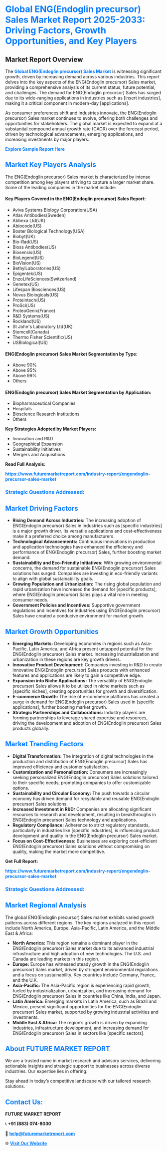 <h1 style="color: #007BFF;">Global ENG(Endoglin precursor) Sales Market Report 2025-2033: Driving Factors, Growth Opportunities, and Key Players</h1>

<section id="overview">
<h2>Market Report Overview</h2>
<p>The <a href="https://www.futuremarketreport.com/industry-report/engendoglin-precursor-sales-market" style="color: #007BFF; text-decoration: none;"><strong>Global ENG(Endoglin precursor) Sales Market</strong></a> is witnessing significant growth, driven by increasing demand across various industries. This report delves into the key aspects of the ENG(Endoglin precursor) Sales market, providing a comprehensive analysis of its current status, future potential, and challenges. The demand for ENG(Endoglin precursor) Sales has surged due to its wide-ranging applications in industries such as [insert industries], making it a critical component in modern-day [applications].</p>
<p>As consumer preferences shift and industries innovate, the ENG(Endoglin precursor) Sales market continues to evolve, offering both challenges and opportunities for stakeholders. The global market is expected to expand at a substantial compound annual growth rate (CAGR) over the forecast period, driven by technological advancements, emerging applications, and increasing investments by major players.</p>
</section>

<section id="overview">
<p><a href="https://www.futuremarketreport.com/request-sample/reportId=109013" style="color: #007BFF; text-decoration: none;"><strong>Explore Sample Report Here</strong></a></p>
</section>

<section id="key-players">
<h2 style="color: #007BFF;">Market Key Players Analysis</h2>
<p>The ENG(Endoglin precursor) Sales market is characterized by intense competition among key players striving to capture a larger market share. Some of the leading companies in the market include:</p>
<h4>Key Players Covered in the ENG(Endoglin precursor) Sales Report:</h4>
<ul><li>Aviva Systems Biology Corporation(USA)</li><li>Atlas Antibodies(Sweden)</li><li>Abbexa Ltd(UK)</li><li>Abiocode(US)</li><li>Boster Biological Technology(USA)</li><li>Biobyt(UK)</li><li>Bio-Rad(US)</li><li>Bioss Antibodies(US)</li><li>Biosensis(US)</li><li>BioLegend(US)</li><li>BioVision(US)</li><li>BethylLaboratories(US)</li><li>Epigentek(US)</li><li>EnzoLifeSciences(Switzerland)</li><li>Genetex(US)</li><li>Lifespan Biosciences(US)</li><li>Novus Biologicals(US)</li><li>Proteintech(US)</li><li>ProSci(US)</li><li>ProteoGenix(France)</li><li>R&amp;D Systems(US)</li><li>Rockland(US)</li><li>St John&#039;s Laboratory Ltd(UK)</li><li>Stemcell(Canada)</li><li>Thermo Fisher Scientific(US)</li><li>USBiological(US)</li></ul>
<h4>ENG(Endoglin precursor) Sales Market Segmentation by Type:</h4>
<ul><li>Above 90%</li><li>Above 95%</li><li>Above 99%</li><li>Others</li></ul>

<h4>ENG(Endoglin precursor) Sales Market Segmentation by Application:</h4>
<ul><li>Biopharmaceutical Companies</li><li>Hospitals</li><li>Bioscience Research Institutions</li><li>Others</li></ul>
<p><strong>Key Strategies Adopted by Market Players:</strong></p>
<ul>
<li>Innovation and R&D</li>
<li>Geographical Expansion</li>
<li>Sustainability Initiatives</li>
<li>Mergers and Acquisitions</li>
</ul>
</section>

<section>
<p><strong>Read Full Analysis: </strong></p><a href="https://www.futuremarketreport.com/industry-report/engendoglin-precursor-sales-market" style="color: #007BFF; text-decoration: none;"><strong>https://www.futuremarketreport.com/industry-report/engendoglin-precursor-sales-market</strong></a>
<h3 style="color: #007BFF;">Strategic Questions Addressed:</h3>
</section>

<section id="driving-factors">
<h2 style="color: #007BFF;">Market Driving Factors</h2>
<ul>
<li><strong>Rising Demand Across Industries:</strong> The increasing adoption of ENG(Endoglin precursor) Sales in industries such as [specific industries] is a major growth driver. Its versatile applications and cost-effectiveness make it a preferred choice among manufacturers.</li>
<li><strong>Technological Advancements:</strong> Continuous innovations in production and application technologies have enhanced the efficiency and performance of ENG(Endoglin precursor) Sales, further boosting market demand.</li>
<li><strong>Sustainability and Eco-Friendly Initiatives:</strong> With growing environmental concerns, the demand for sustainable ENG(Endoglin precursor) Sales solutions has surged. Companies are investing in eco-friendly variants to align with global sustainability goals.</li>
<li><strong>Growing Population and Urbanization:</strong> The rising global population and rapid urbanization have increased the demand for [specific products], where ENG(Endoglin precursor) Sales plays a vital role in meeting consumer needs.</li>
<li><strong>Government Policies and Incentives:</strong> Supportive government regulations and incentives for industries using ENG(Endoglin precursor) Sales have created a conducive environment for market growth.</li>
</ul>
</section>

<section id="growth-opportunities">
<h2 style="color: #007BFF;">Market Growth Opportunities</h2>
<ul>
<li><strong>Emerging Markets:</strong> Developing economies in regions such as Asia-Pacific, Latin America, and Africa present untapped potential for the ENG(Endoglin precursor) Sales market. Increasing industrialization and urbanization in these regions are key growth drivers.</li>
<li><strong>Innovative Product Development:</strong> Companies investing in R&D to create innovative ENG(Endoglin precursor) Sales products with enhanced features and applications are likely to gain a competitive edge.</li>
<li><strong>Expansion into Niche Applications:</strong> The versatility of ENG(Endoglin precursor) Sales allows it to be utilized in niche markets such as [specific niches], creating opportunities for growth and diversification.</li>
<li><strong>E-commerce Growth:</strong> The rise of e-commerce platforms has created a surge in demand for ENG(Endoglin precursor) Sales used in [specific applications], further boosting market growth.</li>
<li><strong>Strategic Partnerships and Collaborations:</strong> Industry players are forming partnerships to leverage shared expertise and resources, driving the development and adoption of ENG(Endoglin precursor) Sales products globally.</li>
</ul>
</section>

<section id="trending-factors">
<h2 style="color: #007BFF;">Market Trending Factors</h2>
<ul>
<li><strong>Digital Transformation:</strong> The integration of digital technologies in the production and distribution of ENG(Endoglin precursor) Sales has improved efficiency and customer satisfaction.</li>
<li><strong>Customization and Personalization:</strong> Consumers are increasingly seeking personalized ENG(Endoglin precursor) Sales solutions tailored to their specific needs, prompting companies to offer customizable options.</li>
<li><strong>Sustainability and Circular Economy:</strong> The push towards a circular economy has driven demand for recyclable and reusable ENG(Endoglin precursor) Sales solutions.</li>
<li><strong>Increased Investment in R&D:</strong> Companies are allocating significant resources to research and development, resulting in breakthroughs in ENG(Endoglin precursor) Sales technology and applications.</li>
<li><strong>Regulatory Compliance:</strong> Adherence to strict regulatory standards, particularly in industries like [specific industries], is influencing product development and quality in the ENG(Endoglin precursor) Sales market.</li>
<li><strong>Focus on Cost-Effectiveness:</strong> Businesses are exploring cost-efficient ENG(Endoglin precursor) Sales solutions without compromising on quality, making the market more competitive.</li>
</ul>
</section>

<section>
<p><strong>Get Full Report: </strong></p><a href="https://www.futuremarketreport.com/industry-report/engendoglin-precursor-sales-market" style="color: #007BFF; text-decoration: none;"><strong>https://www.futuremarketreport.com/industry-report/engendoglin-precursor-sales-market</strong></a>
<h3 style="color: #007BFF;">Strategic Questions Addressed:</h3>
</section>


<section id="regional-analysis">
<h2 style="color: #007BFF;">Market Regional Analysis</h2>
<p>The global ENG(Endoglin precursor) Sales market exhibits varied growth patterns across different regions. The key regions analyzed in this report include North America, Europe, Asia-Pacific, Latin America, and the Middle East & Africa:</p>
<ul>
<li><strong>North America:</strong> This region remains a dominant player in the ENG(Endoglin precursor) Sales market due to its advanced industrial infrastructure and high adoption of new technologies. The U.S. and Canada are leading markets in this region.</li>
<li><strong>Europe:</strong> Europe has witnessed steady growth in the ENG(Endoglin precursor) Sales market, driven by stringent environmental regulations and a focus on sustainability. Key countries include Germany, France, and the U.K.</li>
<li><strong>Asia-Pacific:</strong> The Asia-Pacific region is experiencing rapid growth, fueled by industrialization, urbanization, and increasing demand for ENG(Endoglin precursor) Sales in countries like China, India, and Japan.</li>
<li><strong>Latin America:</strong> Emerging markets in Latin America, such as Brazil and Mexico, present significant opportunities for the ENG(Endoglin precursor) Sales market, supported by growing industrial activities and investments.</li>
<li><strong>Middle East & Africa:</strong> The region’s growth is driven by expanding industries, infrastructure development, and increasing demand for ENG(Endoglin precursor) Sales in sectors like [specific sectors].</li>
</ul>
</section>

<footer>
<h2 style="color: #007BFF;">About FUTURE MARKET REPORT</h2>
<p>We are a trusted name in market research and advisory services, delivering actionable insights and strategic support to businesses across diverse industries. Our expertise lies in offering:</p>

<p>Stay ahead in today’s competitive landscape with our tailored research solutions.</p>

<h2 style="color: #007BFF;">Contact Us:</h2>
<p><strong>FUTURE MARKET REPORT</strong></p>
<p>📞 <strong>+91 (883) 074-8030</strong></p>
<p>📧 <strong><a href="mailto:help@futuremarketreport.com" style="color: #007BFF;">help@futuremarketreport.com</a></strong></p>
<p>🌐 <strong><a href="https://www.futuremarketreport.com/" style="color: #007BFF;">Visit Our Website</a></strong></p>
</footer>